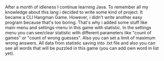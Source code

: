 After a month of idleness I continue learning Java. To remember all my knowledge about this lang i decided to write some kind of project. 
It became a CLI Hangman Game. However, i didn't write another easy program because that's too boring. That's why i added some stuff like main-menu and settings-menu in this game with statistic.
In the settings menu you can see/clear statistic with different parameters like "count of games" or "count of wrong guesses". Also you can set a limit of maximum wrong answers. 
All data from statistic saving into .txt file and also you can see all words that will be puzzled in this game (you can add own word in list yet).
